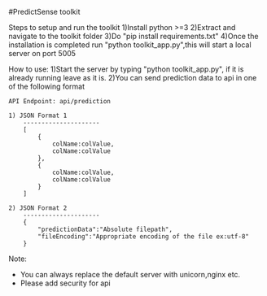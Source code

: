 #PredictSense toolkit

Steps to setup and run the toolkit
1)Install python >=3
2)Extract and navigate to the toolkit folder
3)Do "pip install requirements.txt"
4)Once the installation is completed run "python toolkit_app.py",this will start a local server on port 5005

How to use:
1)Start the server by typing "python toolkit_app.py", if it is already running leave as it is.
2)You can send prediction data to api in one of the following format

    API Endpoint: api/prediction

	1) JSON Format 1
		---------------------
		[
			{
				colName:colValue,
				colName:colValue
			},
			{
				colName:colValue,
				colName:colValue
			}
		]

    2) JSON Format 2
        ---------------------
        {
            "predictionData":"Absolute filepath",
            "fileEncoding":"Appropriate encoding of the file ex:utf-8"
        }


Note:
* You can always replace the default server with unicorn,nginx etc.
* Please add security for api